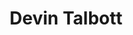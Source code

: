 ---
title: Devin Talbott
position: 29
from: Enlightenment Capital
link: "http://enlightenment-cap.com/people.php"
section: "board"
---
